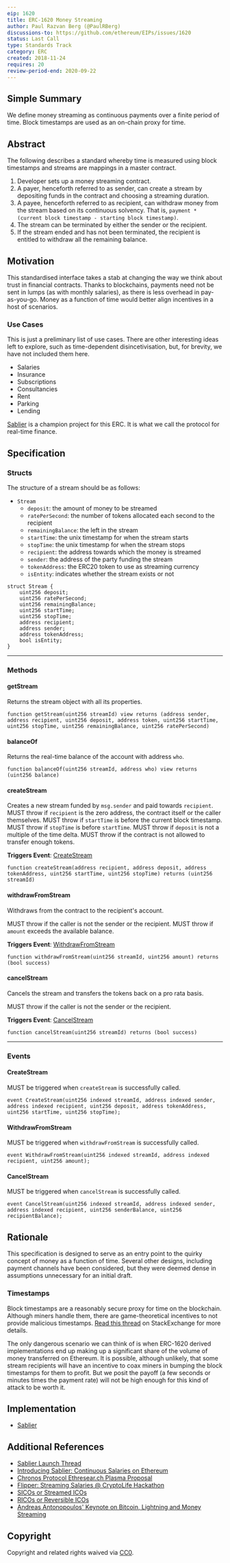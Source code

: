 ```yaml
---
eip: 1620
title: ERC-1620 Money Streaming
author: Paul Razvan Berg (@PaulRBerg)
discussions-to: https://github.com/ethereum/EIPs/issues/1620
status: Last Call
type: Standards Track
category: ERC
created: 2018-11-24
requires: 20
review-period-end: 2020-09-22
---
```


## Simple Summary

We define money streaming as continuous payments over a finite period of time. Block timestamps are used as an on-chain proxy for time.

## Abstract

The following describes a standard whereby time is measured using block timestamps and streams are mappings in a master contract.

1. Developer sets up a money streaming contract.
2. A payer, henceforth referred to as sender, can create a stream by depositing funds in the contract and choosing a streaming duration.
3. A payee, henceforth referred to as recipient, can withdraw money from the stream based on its continuous solvency. That is, `payment * (current block timestamp - starting block timestamp)`.
4. The stream can be terminated by either the sender or the recipient.
5. If the stream ended and has not been terminated, the recipient is entitled to withdraw all the remaining balance.

## Motivation

This standardised interface takes a stab at changing the way we think about trust in financial contracts. Thanks to blockchains, payments need not be sent in lumps (as with monthly salaries), as there is less overhead in pay-as-you-go. Money as a function of time would better align incentives in a host of scenarios.

### Use Cases

This is just a preliminary list of use cases. There are other interesting ideas left to explore, such as time-dependent disincetivisation, but, for brevity, we have not included them here.

- Salaries
- Insurance
- Subscriptions
- Consultancies
- Rent
- Parking
- Lending

[Sablier](https://sablier.finance) is a champion project for this ERC. It is what we call the protocol for real-time finance.

## Specification

### Structs

The structure of a stream should be as follows:

- `Stream`
    - `deposit`: the amount of money to be streamed
    - `ratePerSecond`: the number of tokens allocated each second to the recipient
    - `remainingBalance`: the left in the stream
    - `startTime`: the unix timestamp for when the stream starts
    - `stopTime`: the unix timestamp for when the stream stops
    - `recipient`: the address towards which the money is streamed
    - `sender`: the address of the party funding the stream
    - `tokenAddress`: the ERC20 token to use as streaming currency
    - `isEntity`: indicates whether the stream exists or not

```solidity
struct Stream {
    uint256 deposit;
    uint256 ratePerSecond;
    uint256 remainingBalance;
    uint256 startTime;
    uint256 stopTime;
    address recipient;
    address sender;
    address tokenAddress;
    bool isEntity;
}
```

---

### Methods

#### getStream

Returns the stream object with all its properties.

```solidity
function getStream(uint256 streamId) view returns (address sender, address recipient, uint256 deposit, address token, uint256 startTime, uint256 stopTime, uint256 remainingBalance, uint256 ratePerSecond)
```

#### balanceOf

Returns the real-time balance of the account with address `who`.

```solidity
function balanceOf(uint256 streamId, address who) view returns (uint256 balance)
```

#### createStream

Creates a new stream funded by `msg.sender` and paid towards `recipient`. MUST throw if `recipient` is the zero address, the contract itself or the caller themselves. MUST throw if `startTime` is before the current block timestamp. MUST throw if `stopTime` is before `startTime`. MUST throw if `deposit` is not a multiple of the time delta. MUST throw if the contract is not allowed to transfer enough tokens.

**Triggers Event**: [CreateStream](#createstream)

```solidity
function createStream(address recipient, address deposit, address tokenAddress, uint256 startTime, uint256 stopTime) returns (uint256 streamId)
```

#### withdrawFromStream

Withdraws from the contract to the recipient's account.

MUST throw if the caller is not the sender or the recipient. MUST throw if `amount` exceeds the available balance.

**Triggers Event**: [WithdrawFromStream](#withdrawfromstream)

```solidity
function withdrawFromStream(uint256 streamId, uint256 amount) returns (bool success)
```

#### cancelStream

Cancels the stream and transfers the tokens back on a pro rata basis.

MUST throw if the caller is not the sender or the recipient.

**Triggers Event**: [CancelStream](#cancelstream)

```solidity
function cancelStream(uint256 streamId) returns (bool success)
```

---

### Events

#### CreateStream

MUST be triggered when `createStream` is successfully called.

```solidity
event CreateStream(uint256 indexed streamId, address indexed sender, address indexed recipient, uint256 deposit, address tokenAddress, uint256 startTime, uint256 stopTime);
```

#### WithdrawFromStream

MUST be triggered when `withdrawFromStream` is successfully called.

```solidity
event WithdrawFromStream(uint256 indexed streamId, address indexed recipient, uint256 amount);
```

#### CancelStream

MUST be triggered when `cancelStream` is successfully called.

```solidity
event CancelStream(uint256 indexed streamId, address indexed sender, address indexed recipient, uint256 senderBalance, uint256 recipientBalance);
```

## Rationale

This specification is designed to serve as an entry point to the quirky concept of money as a function of time. Several other designs, including payment channels have been considered, but they were deemed dense in assumptions unnecessary for an initial draft.

### Timestamps

Block timestamps are a reasonably secure proxy for time on the blockchain. Although miners handle them, there are game-theoretical incentives to not provide malicious timestamps. [Read this thread](https://ethereum.stackexchange.com/questions/413/can-a-contract-safely-rely-on-block-timestamp) on StackExchange for more details.

The only dangerous scenario we can think of is when ERC-1620 derived implementations end up making up a significant share of the volume of money transferred on Ethereum. It is possible, although unlikely, that some stream recipients will have an incentive to coax miners in bumping the block timestamps for them to profit. But we posit the payoff (a few seconds or minutes times the payment rate) will not be high enough for this kind of attack to be worth it.

## Implementation

- [Sablier](https://github.com/sablierhq/sablier/)

## Additional References

- [Sablier Launch Thread](https://twitter.com/SablierHQ/status/1205533344886411264)
- [Introducing Sablier: Continuous Salaries on Ethereum](https://medium.com/sablier/introducing-sablier-continuous-payments-on-ethereum-c2bf04446d31)
- [Chronos Protocol Ethresear.ch Plasma Proposal](https://ethresear.ch/t/chronos-a-quirky-application-proposal-for-plasma/2928?u=paulrberg)
- [Flipper: Streaming Salaries @ CryptoLife Hackathon](https://devpost.com/software/flipper-3gvl4b)
- [SICOs or Streamed ICOs](https://ethresear.ch/t/chronos-a-quirky-application-proposal-for-plasma/2928/14?u=paulrberg)
- [RICOs or Reversible ICOs](https://twitter.com/feindura/status/1058057076306518017)
- [Andreas Antonopoulos' Keynote on Bitcoin, Lightning and Money Streaming](https://www.youtube.com/watch?v=gF_ZQ_eijPs)

## Copyright

Copyright and related rights waived via [CC0](https://creativecommons.org/publicdomain/zero/1.0/).
